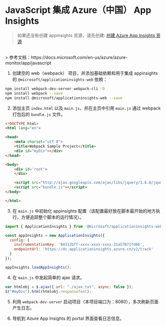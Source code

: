# JavaScript 集成 Azure（中国） App Insights

> 如果还没有创建 appinsights 资源，请先创建: [创建 Azure App Insights 资源](../spring-boot/setup.md#创建-azure-app-insights-资源)
<br />
> 参考文档：https://docs.microsoft.com/en-us/azure/azure-monitor/app/javascript

1. 创建空的 web（webpack） 项目，并添加基础依赖和用于集成 appinsights 的 `@microsoft/applicationinsights-web` 依赖：

```bash
npm install webpack-dev-server webpack-cli -D
npm install webpack --save
npm install @microsoft/applicationinsights-web --save
```

2. 添加主页 `index.html` 以及 `main.js`，并在主页中引用 `main.js` 通过 webpack 打包后的 `bundle.js` 文件。

```html
<!DOCTYPE html>
<html lang="en">

<head>
    <meta charset="utf-8">
    <title>Webpack Sample Project</title>
    <div id="myDiv"></div>
</head>

<body>
    <div id='root'>
    </div>

    <script src="http://ajax.googleapis.com/ajax/libs/jquery/1.8.0/jquery.min.js"></script>
    <script src="bundle.js"></script>
</body>

</html>
```

3. 在 `main.js` 中初始化 appinsights 配置（该配置最好放在脚本最开始的地方执行，方便追踪整个脚本的运行情况）。

```javascript
import { ApplicationInsights } from '@microsoft/applicationinsights-web'

const appInsights = new ApplicationInsights({
  config: {
    instrumentationKey: '84312bff-xxxx-xxxx-xxxx-31a57071fd0b',
    endpointUrl: 'https://dc.applicationinsights.azure.cn/v2/track'
  }
});

appInsights.loadAppInsights();
```

4. 在 `main.js` 中发起简单的 ajax 请求。

```javascript
var htmlobj = $.ajax({ url: "./ajax.txt", async: false });
$("#myDiv").html(htmlobj.responseText);
```

5. 利用 `webpack-dev-server` 启动项目（本项目端口为：8080），多次刷新页面产生日志。

6. 导航到 Azure App Insights 的 portal 界面查看日志信息。